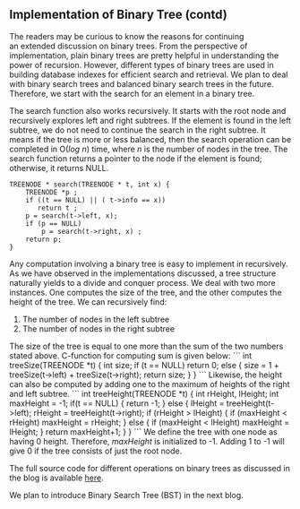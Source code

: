 ## Implementation of Binary Tree (contd)

The readers may be curious to know the reasons for continuing  
an extended discussion on binary trees. From the perspective of 
implementation, plain binary trees are pretty helpful in understanding the power
of recursion. However, different types of binary trees are used in 
building database indexes for efficient search and retrieval. 
We plan to deal with binary search trees and balanced binary
search trees in the future. Therefore, we start with the search for an element in a binary tree. 

The search function also works recursively. It starts with the root node and
recursively explores left and right subtrees. If the element is found in 
the left subtree, we do not need to continue the search in the right subtree. 
It means if the tree is more or less balanced, then the search operation can be 
completed in O(<i>log n</i>) time, where <i>n</i> is the number of nodes in 
the tree. The search function returns a pointer to the node if the element
is found; otherwise, it returns NULL. 
```
TREENODE * search(TREENODE * t, int x) { 
    TREENODE *p ;
    if ((t == NULL) || ( t->info == x))
       return t ;
    p = search(t->left, x);
    if (p == NULL) 
        p = search(t->right, x) ;
    return p;
}
```

Any computation involving a binary tree is easy to implement in recursively. 
As we have observed in the implementations discussed, a tree structure naturally yields to a divide and conquer process. We deal with two
more instances. One computes the size of the tree, and the other computes 
the height of the tree. 
We can recursively find:
<ol>
   <li>The number of nodes in the left subtree</li>
   <li>The number of nodes in the right subtree</li>
</ol>
The size of the tree is equal to one more than the sum of the two numbers
stated above. C-function for computing sum is given below:
```
int treeSize(TREENODE *t) {
    int size;
    if (t == NULL) 
        return 0;
    else {
        size = 1 + treeSize(t->left) + treeSize(t->right);
        return size;
    }
}
```
Likewise, the height can also be computed by adding one to the maximum of heights 
of the right and left subtree. 
```
int treeHeight(TREENODE *t) {
   int rHeight, lHeight;
   int maxHeight = -1;
   if(t == NULL) {
     return -1; 
   } else {
      lHeight = treeHeight(t->left); 
      rHeight = treeHeight(t->right);
      if (rHeight > lHeight) {
          if (maxHeight < rHeight)
              maxHeight = rHeight; 
      } else {
          if (maxHeight < lHeight)
              maxHeight = lHeight; 
     }
     return maxHeight+1;
    }
}
```
We define the tree with one node as having 0 height. Therefore, <i>maxHeight</i>
is initialized to -1. Adding 1 to -1 will give 0 if the tree consists of 
just the root node. 

The full source code for different operations on binary trees as discussed in
the blog is available [here](../CODES/binaryTree.c). 

We plan to introduce Binary Search Tree (BST) in the next blog.
